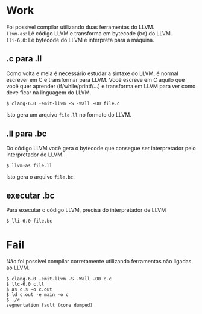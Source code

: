 # Work
Foi possível compilar utilizando duas ferramentas do LLVM.  
`llvm-as`: Lê código LLVM e transforma em bytecode (bc) do LLVM.  
`lli-6.0`: Lê bytecode do LLVM e interpreta para a máquina.  

## .c para .ll
Como volta e meia é necessário estudar a sintaxe do LLVM, é normal escrever em C e transformar para LLVM. Você escreve em C aquilo que você quer aprender (if/while/printf/...) e transforma em LLVM para ver como deve ficar na linguagem do LLVM.  

```
$ clang-6.0 -emit-llvm -S -Wall -O0 file.c
```

Isto gera um arquivo `file.ll` no formato do LLVM.  

## .ll para .bc  
Do código LLVM você gera o bytecode que consegue ser interpretador pelo interpretador de LLVM.  

```
$ llvm-as file.ll
```

Isto gera o arquivo `file.bc`.  

## executar .bc
Para executar o código LLVM, precisa do interpretador de LLVM  

```
$ lli-6.0 file.bc
```

# Fail
Não foi possível compilar corretamente utilizando ferramentas não ligadas ao LLVM.  

```
$ clang-6.0 -emit-llvm -S -Wall -O0 c.c
$ llc-6.0 c.ll
$ as c.s -o c.out
$ ld c.out -e main -o c
$ ./c
segmentation fault (core dumped)
```